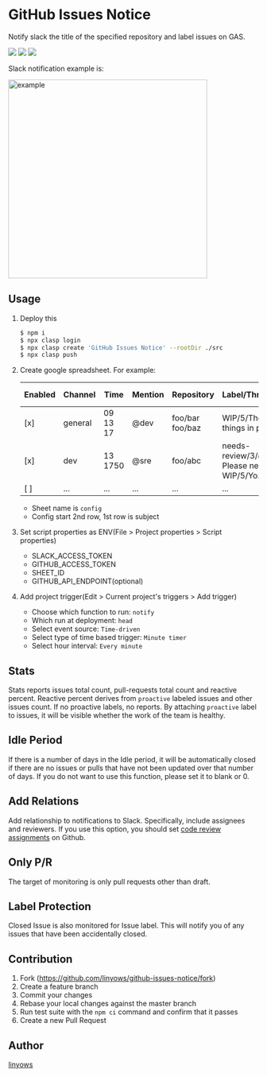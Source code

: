 GitHub Issues Notice
==

Notify slack the title of the specified repository and label issues on GAS.

<a href="https://github.com/linyows/github-issues-notice/actions" title="actions"><img src="https://img.shields.io/github/workflow/status/linyows/github-issues-notice/Build?style=for-the-badge"></a>
<a href="https://github.com/google/clasp" title="clasp"><img src="https://img.shields.io/badge/built%20with-clasp-4285f4.svg?style=for-the-badge"></a>
<a href="https://github.com/linyows/github-issues-notice/blob/master/LICENSE" title="MIT License"><img src="https://img.shields.io/badge/license-MIT-blue.svg?style=for-the-badge"></a>

Slack notification example is:

<img src="https://github.com/linyows/github-issues-notice/blob/master/misc/example.png" alt="example" width="400">

Usage
-----

1. Deploy this
    ```sh
    $ npm i
    $ npx clasp login
    $ npx clasp create 'GitHub Issues Notice' --rootDir ./src
    $ npx clasp push
    ```
1. Create google spreadsheet. For example:

    Enabled | Channel | Time           | Mention | Repository         | Label/Threshold/Message                                   | Stats | Idle Period | Add Relations | Only P/R | Label Protection
    ---     | ---     | ---            | ---     | ---                | ---                                                       | ---   | ---         | ---           | ---      | ---
    [x]     | general | 09<br>13<br>17 | @dev    | foo/bar<br>foo/baz | WIP/5/There are a lot of things in progress.              | [x]   | 60          | [x]           | [ ]      | [ ]
    [x]     | dev     | 13<br>1750     | @sre    | foo/abc            | needs-review/3/@techlead Please need review.<br>WIP/5/Yo. | [x]   | 45          | [ ]           | [x]      | [ ]
    [ ]     | ...     | ...            | ...     | ...                | ...                                                       | [ ]   |             | [ ]           | [ ]      | [x]
    - Sheet name is `config`
    - Config start 2nd row, 1st row is subject
1. Set script properties as ENV(File > Project properties > Script properties)
    - SLACK_ACCESS_TOKEN
    - GITHUB_ACCESS_TOKEN
    - SHEET_ID
    - GITHUB_API_ENDPOINT(optional)
1. Add project trigger(Edit > Current project's triggers > Add trigger)
    - Choose which function to run: `notify`
    - Which run at deployment: `head`
    - Select event source: `Time-driven`
    - Select type of time based trigger: `Minute timer`
    - Select hour interval: `Every minute`

Stats
--

Stats reports issues total count, pull-requests total count and reactive percent.
Reactive percent derives from `proactive` labeled issues and other issues count.
If no proactive labels, no reports.
By attaching `proactive` label to issues, it will be visible whether the work of
the team is healthy.

Idle Period
--

If there is a number of days in the Idle period, it will be automatically closed
if there are no issues or pulls that have not been updated over that number of days.
If you do not want to use this function, please set it to blank or 0.

Add Relations
--

Add relationship to notifications to Slack. Specifically, include assignees and reviewers.
If you use this option, you should set [code review assignments](https://docs.github.com/en/github/setting-up-and-managing-organizations-and-teams/managing-code-review-assignment-for-your-team) on Github.

Only P/R
--

The target of monitoring is only pull requests other than draft.

Label Protection
--

Closed Issue is also monitored for Issue label. This will notify you of any issues that have been accidentally closed.

Contribution
------------

1. Fork (https://github.com/linyows/github-issues-notice/fork)
1. Create a feature branch
1. Commit your changes
1. Rebase your local changes against the master branch
1. Run test suite with the `npm ci` command and confirm that it passes
1. Create a new Pull Request

Author
------

[linyows](https://github.com/linyows)
